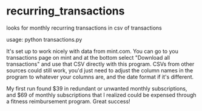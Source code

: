 # recurring_transactions
looks for monthly recurring transactions in csv of transactions

usage: python transactions.py <your csv file>

It's set up to work nicely with data from mint.com. You can go to you transactions page on mint and at the bottom select "Download all <x> transactions" and use that CSV directly with this program. CSVs from other sources could still work, you'd just need to adjust the column names in the program to whatever your columns are, and the date format if it's different. 

My first run found $39 in redundant or unwanted monthly subscriptions, and $69 of monthly subscriptions that I realized could be expensed through a fitness reimbursement program. Great success! 
